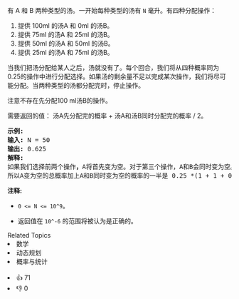 <p>有&nbsp;A&nbsp;和&nbsp;B 两种类型的汤。一开始每种类型的汤有&nbsp;<code>N</code>&nbsp;毫升。有四种分配操作：</p>

<ol>
	<li>提供 100ml 的汤A 和 0ml 的汤B。</li>
	<li>提供 75ml 的汤A 和 25ml 的汤B。</li>
	<li>提供 50ml 的汤A 和 50ml 的汤B。</li>
	<li>提供 25ml 的汤A 和 75ml 的汤B。</li>
</ol>

<p>当我们把汤分配给某人之后，汤就没有了。每个回合，我们将从四种概率同为0.25的操作中进行分配选择。如果汤的剩余量不足以完成某次操作，我们将尽可能分配。当两种类型的汤都分配完时，停止操作。</p>

<p>注意不存在先分配100 ml汤B的操作。</p>

<p>需要返回的值：&nbsp;汤A先分配完的概率 + 汤A和汤B同时分配完的概率 / 2。</p>

<pre>
<strong>示例:</strong>
<strong>输入:</strong> N = 50
<strong>输出:</strong> 0.625
<strong>解释:
</strong>如果我们选择前两个操作<strong>，</strong>A将首先变为空。对于第三个操作，A和B会同时变为空。对于第四个操作，B将首先变为空。<strong>
</strong>所以A变为空的总概率加上A和B同时变为空的概率的一半是 0.25 *(1 + 1 + 0.5 + 0)= 0.625。
</pre>

<p><strong>注释: </strong></p>

<ul>
	<li><code>0 &lt;= N &lt;= 10^9</code>。</li>
	<li>
	<p>返回值在&nbsp;<code>10^-6</code>&nbsp;的范围将被认为是正确的。</p>
	</li>
</ul>
<div><div>Related Topics</div><div><li>数学</li><li>动态规划</li><li>概率与统计</li></div></div><br><div><li>👍 71</li><li>👎 0</li></div>